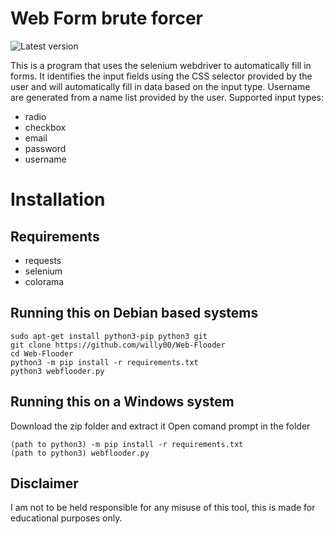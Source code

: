 # Web Form brute forcer
![Latest version](https://img.shields.io/badge/-v1.0-brightgreen.svg)

This is a program that uses the selenium webdriver to automatically fill in forms. It identifies the input fields using the CSS selector provided by the user and will automatically fill in data based on the input type. Username are generated from a name list provided by the user.
Supported input types:
* radio
* checkbox
* email
* password
* username

# Installation

## Requirements

* requests
* selenium
* colorama

## Running this on Debian based systems

```
sudo apt-get install python3-pip python3 git
git clone https://github.com/willy00/Web-Flooder
cd Web-Flooder
python3 -m pip install -r requirements.txt
python3 webflooder.py
```

## Running this on a Windows system
Download the zip folder and extract it
Open comand prompt in the folder
```
(path to python3) -m pip install -r requirements.txt
(path to python3) webflooder.py
```
## Disclaimer
I am not to be held responsible for any misuse of this tool, this is made for educational purposes only.
